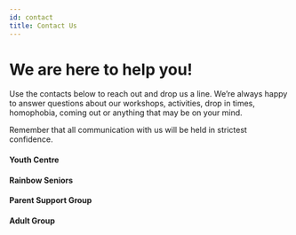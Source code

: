 ```yaml
---
id: contact
title: Contact Us
---
```

# We are here to help you!

Use the contacts below to reach out and drop us a line. We’re always happy to answer questions about our workshops, activities, drop in times, homophobia, coming out or anything that may be on your mind.

Remember that all communication with us will be held in strictest confidence.

#### Youth Centre

<span class="contact-icons">[<i class="fa fa-envelope-o"></i>](maito:lgbtqyouthcentre@gmail.com) [<i class="fa fa-facebook-official"></i>](https://www.facebook.com/lgbtqyouthcentre/) [<i class="fa fa-twitter"></i>](https://twitter.com/LGBTQYouthMTL) [<i class="fa fa-instagram"></i>](https://www.instagram.com/lgbtqyouthcentremtl)

#### Rainbow Seniors

<span class="contact-icons">[<i class="fa fa-envelope-o"></i>](maito:wirainbowseniors@gmail.com) [<i class="fa fa-facebook-official"></i>](https://www.facebook.com/LGBTRainbowSeniorsCentre/) [<i class="fa fa-twitter"></i>](https://twitter.com/RainbowSeniors)</span>

#### Parent Support Group

<span class="contact-icons">[<i class="fa fa-envelope-o"></i>](maito:lgbtqparentsgroup@gmail.com) [<i class="fa fa-facebook-official"></i>](https://www.facebook.com/ParentsGroupLgbtqYouthCentre/)</span>

#### Adult Group

<span class="contact-icons">[<i class="fa fa-envelope-o"></i>](maito:lgbtqadultgroup@gmail.com) [<i class="fa fa-facebook-official"></i>](https://www.facebook.com/LGBTQAdultGroup/)</span>
